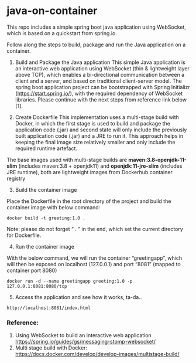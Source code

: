 # java-on-container
This repo includes a simple spring boot java application using WebSocket, which is based on a quickstart from spring.io.

Follow along the steps to build, package and run the Java application on a container.

1. Build and Package the Java application
This simple Java application is an interactive web application using WebSocket (thin & lightweight layer above TCP), which enables a bi-directional communication between a client and a server, and based on traditional client-server model. The spring boot application project can be bootstrapped with Spring Initializr (https://start.spring.io/), with the required dependency of WebSocket libraries. Please continue with the next steps from reference link below [1].  

2. Create Dockerfile
This implementation uses a multi-stage build with Docker, in which the first stage is used to build and package the application code (.jar) and second state will only include the previously built application code (.jar) and a JRE to run it. This approach helps in keeping the final image size relatively smaller and only include the required runtime artefact.

The base images used with multi-stage builds are **maven:3.8-openjdk-11-slim** (includes maven:3.8 + openjdk11) and **openjdk:11-jre-slim** (includes JRE runtime), both are lightweight images from Dockerhub container registry

3. Build the container image

Place the Dockerfile in the root directory of the project and build the container image with below command:
```
docker build -t greeting:1.0 .
```
Note: please do not forget “ . ” in the end, which set the current directory for Dockerfile. 

4. Run the container image

With the below command, we will run the container “greetingapp”, which will then be exposed on localhost (127.0.0.1) and port “8081” (mapped to container port 8080)
```
docker run -d --name greetingapp greeting:1.0 -p 127.0.0.1:8081:8080/tcp
```

5. Access the application and see how it works, ta-da..
```
http://localhost:8081/index.html
```

### Reference:
1. Using WebSocket to build an interactive web application https://spring.io/guides/gs/messaging-stomp-websocket/ 
2. Multi stage build with Docker: https://docs.docker.com/develop/develop-images/multistage-build/
